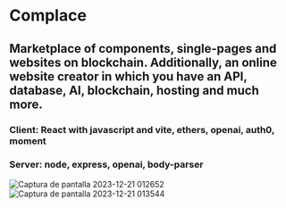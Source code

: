 # Complace

## Marketplace of components, single-pages and websites on blockchain. Additionally, an online website creator in which you have an API, database, AI, blockchain, hosting and much more.

### Client: React with javascript and vite, ethers, openai, auth0, moment
### Server: node, express, openai, body-parser
 
![Captura de pantalla 2023-12-21 012652](https://github.com/muquifuler/Complace/assets/57547835/28f42c75-be44-4c28-8f31-f5d5b790dad4)
![Captura de pantalla 2023-12-21 013544](https://github.com/muquifuler/Complace/assets/57547835/92c0d3f9-223a-4b37-9346-b715b38523ce)
